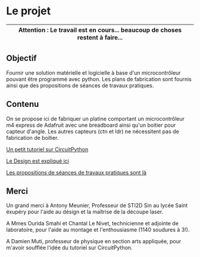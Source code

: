 # Le projet

|__Attention__ : Le travail est en cours... beaucoup de choses restent à faire...|
|---|

## Objectif
Fournir une solution matérielle et logicielle à base d'un microcontrôleur pouvant être programmé avec python.
Les plans de fabrication sont fournis ainsi que des propositions de séances de travaux pratiques.

## Contenu
On se propose ici de fabriquer un platine comportant un microcontrôleur m4 express de Adafruit
avec une breadboard ainsi qu'un boitier pour capteur d'angle. Les autres capteurs (ctn et ldr) ne nécessitent pas de fabrication de boitier.

[Un petit tutoriel sur CircuitPython](https://olivier-boesch.github.io/CircuitPython-au-lycee/circuitpython)

[Le Design est expliqué ici](https://olivier-boesch.github.io/CircuitPython-au-lycee/design)

[Les propositions de séances de travaux pratiques sont là](https://olivier-boesch.github.io/CircuitPython-au-lycee/tp)

## Merci

Un grand merci à Antony Meunier, Professeur de STI2D Sin au lycée Saint éxupéry pour l'aide au désign et la maîtrise de la découpe laser.

A Mmes Ourida Smahi et Chantal Le Nivet, technicienne et adjointe de laboratoire, pour l'aide au montage et l'enthousiasme (1140 soudures à 3!).

A Damien Muti, professeur de physique en section arts appliquée, pour m'avoir soufflée l'idée du tutoriel sur CircuitPython. 